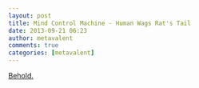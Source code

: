 ```yaml
---
layout: post
title: Mind Control Machine - Human Wags Rat's Tail
date: 2013-09-21 06:23
author: metavalent
comments: true
categories: [metavalent]
---
```


[Behold.](https://www.youtube.com/watch?v=pL0FzHHrQv8)

